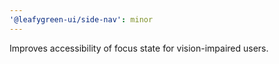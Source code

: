 ```yaml
---
'@leafygreen-ui/side-nav': minor
---
```


Improves accessibility of focus state for vision-impaired users.
